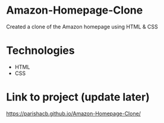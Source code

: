 # Amazon-Homepage-Clone
Created a clone of the Amazon homepage using HTML &amp; CSS

# Technologies
- HTML
- CSS

# Link to project (update later)
https://parishacb.github.io/Amazon-Homepage-Clone/ 
